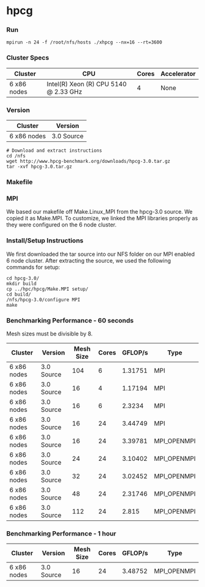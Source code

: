 # hpcg

### Run

```
mpirun -n 24 -f /root/nfs/hosts ./xhpcg --nx=16 --rt=3600
```

### Cluster Specs

| Cluster       | CPU                                   | Cores | Accelerator  |
|---------------|---------------------------------------|-------|--------------|
| 6 x86 nodes   | Intel(R) Xeon (R) CPU 5140 @ 2.33 GHz | 4     | None         |


### Version

| Cluster       | Version       |
|---------------|---------------|
| 6 x86 nodes   | 3.0 Source    |

```
# Download and extract instructions
cd /nfs
wget http://www.hpcg-benchmark.org/downloads/hpcg-3.0.tar.gz
tar -xvf hpcg-3.0.tar.gz
```

### Makefile

### MPI
We based our makefile off Make.Linux_MPI from the hpcg-3.0 source. We copied it as Make.MPI. To customize, we linked the MPI libraries properly as they were configured on the 6 node cluster.

### Install/Setup Instructions
We first downloaded the tar source into our NFS folder on our MPI enabled 6 node cluster. After extracting the source, we used the following commands for setup:

```
cd hpcg-3.0/
mkdir build
cp ../hpc/hpcg/Make.MPI setup/
cd build/
/nfs/hpcg-3.0/configure MPI
make
```

### Benchmarking Performance - 60 seconds
Mesh sizes must be divisible by 8.

| Cluster       | Version       | Mesh Size   | Cores | GFLOP/s | Type        |
|---------------|---------------|-------------|-------|---------|-------------|
| 6 x86 nodes   | 3.0 Source    | 104         | 6     | 1.31751 | MPI         |
| 6 x86 nodes   | 3.0 Source    | 16          | 4     | 1.17194 | MPI         |
| 6 x86 nodes   | 3.0 Source    | 16          | 6     | 2.3234  | MPI         |
| 6 x86 nodes   | 3.0 Source    | 16          | 24    | 3.44749 | MPI         |
| 6 x86 nodes   | 3.0 Source    | 16          | 24    | 3.39781 | MPI_OPENMPI |
| 6 x86 nodes   | 3.0 Source    | 24          | 24    | 3.10402 | MPI_OPENMPI |
| 6 x86 nodes   | 3.0 Source    | 32          | 24    | 3.02452 | MPI_OPENMPI |
| 6 x86 nodes   | 3.0 Source    | 48          | 24    | 2.31746 | MPI_OPENMPI |
| 6 x86 nodes   | 3.0 Source    | 112         | 24    | 2.815   | MPI_OPENMPI |

### Benchmarking Performance - 1 hour

| Cluster       | Version       | Mesh Size   | Cores | GFLOP/s | Type        |
|---------------|---------------|-------------|-------|---------|-------------|
| 6 x86 nodes   | 3.0 Source    | 16          | 24    | 3.48752 | MPI_OPENMPI |
